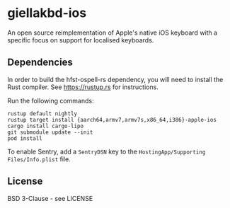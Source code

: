 # giellakbd-ios

An open source reimplementation of Apple's native iOS keyboard with a specific focus on support for localised keyboards.

## Dependencies

In order to build the hfst-ospell-rs dependency, you will need to install the Rust compiler. See https://rustup.rs for instructions.

Run the following commands:

```
rustup default nightly
rustup target install {aarch64,armv7,armv7s,x86_64,i386}-apple-ios
cargo install cargo-lipo
git submodule update --init
pod install
```

To enable Sentry, add a `SentryDSN` key to the `HostingApp/Supporting Files/Info.plist` file.

## License

BSD 3-Clause - see LICENSE

